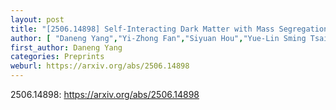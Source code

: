 ```yaml
---
layout: post
title: "[2506.14898] Self-Interacting Dark Matter with Mass Segregation: A Unified Explanation of Dwarf Cores and Small-Scale Lenses"
author: [ "Daneng Yang","Yi-Zhong Fan","Siyuan Hou","Yue-Lin Sming Tsai" ]
first_author: Daneng Yang
categories: Preprints
weburl: https://arxiv.org/abs/2506.14898
---
```


2506.14898: https://arxiv.org/abs/2506.14898
